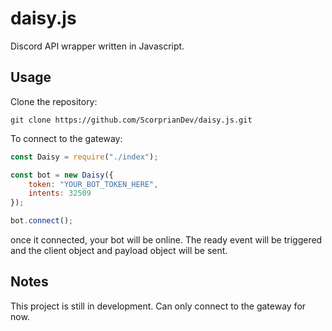 # daisy.js
Discord API wrapper written in Javascript.

## Usage

Clone the repository:

    git clone https://github.com/ScorprianDev/daisy.js.git


To connect to the gateway:
```js
const Daisy = require("./index");

const bot = new Daisy({
    token: "YOUR_BOT_TOKEN_HERE",
    intents: 32509
});

bot.connect();
```

once it connected, your bot will be online. The ready event will be triggered and the client object and payload object will be sent.

## Notes
This project is still in development. Can only connect to the gateway for now.
